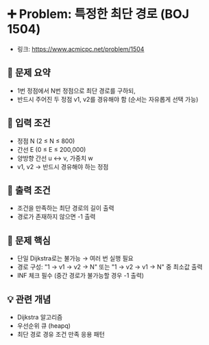 # ➕ Problem: 특정한 최단 경로 (BOJ 1504)

- 링크: https://www.acmicpc.net/problem/1504

## 📌 문제 요약

- 1번 정점에서 N번 정점으로 최단 경로를 구하되,
- 반드시 주어진 두 정점 v1, v2를 경유해야 함 (순서는 자유롭게 선택 가능)

## 🔢 입력 조건

- 정점 N (2 ≤ N ≤ 800)
- 간선 E (0 ≤ E ≤ 200,000)
- 양방향 간선 u ↔ v, 가중치 w
- v1, v2 → 반드시 경유해야 하는 정점

## 🎯 출력 조건

- 조건을 만족하는 최단 경로의 길이 출력
- 경로가 존재하지 않으면 -1 출력

## 🧠 문제 핵심

- 단일 Dijkstra로는 불가능 → 여러 번 실행 필요
- 경로 구성: "1 → v1 → v2 → N" 또는 "1 → v2 → v1 → N" 중 최소값 출력
- INF 체크 필수 (중간 경로가 불가능할 경우 -1 출력)

## 💡 관련 개념

- Dijkstra 알고리즘
- 우선순위 큐 (heapq)
- 최단 경로 경유 조건 만족 응용 패턴
